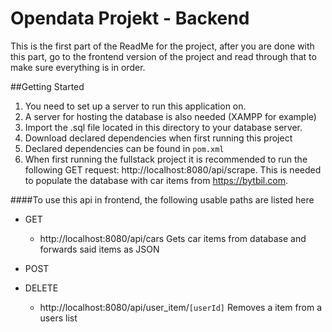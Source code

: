 # Opendata Projekt - Backend
This is the first part of the ReadMe for the project, after you are done with this part, go to the frontend version of the project and read through that to make sure everything is in order.

##Getting Started
1. You need to set up a server to run this application on.
2. A server for hosting the database is also needed (XAMPP for example)
3. Import the .sql file located in this directory to your database server.
5. Download declared dependencies when first running this project
6. Declared dependencies can be found in `pom.xml`
7. When first running the fullstack project it is recommended to run the following GET request: http://localhost:8080/api/scrape.
This is needed to populate the database with car items from https://bytbil.com.

####To use this api in frontend, the following usable paths are listed here
 - GET
    - http://localhost:8080/api/cars
    Gets car items from database and forwards said items as JSON
 
 - POST
 
 - DELETE
    - http://localhost:8080/api/user_item/`[userId]`
    Removes a item from a users list
